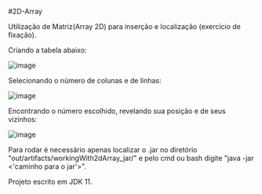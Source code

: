 #2D-Array

Utilização de Matriz(Array 2D) para inserção e localização (exercício de fixação).

Criando a tabela abaixo:

![image](https://user-images.githubusercontent.com/61762440/166574785-3925d7b6-7497-445f-b880-9a91cbaf29e4.png)

Selecionando o número de colunas e de linhas:

![image](https://user-images.githubusercontent.com/61762440/166574914-0ea7d280-ac8d-4909-95d8-8797429bda3b.png)

Encontrando o número escolhido, revelando sua posição e de seus vizinhos:

![image](https://user-images.githubusercontent.com/61762440/166574957-1bdd7f83-835c-46cf-baae-1bc7fdfe93d0.png)

Para rodar é necessário apenas localizar o .jar no diretório "out/artifacts/workingWith2dArray_jar/" e pelo cmd ou bash digite "java -jar <'caminho para o jar'>".

Projeto escrito em JDK 11.
